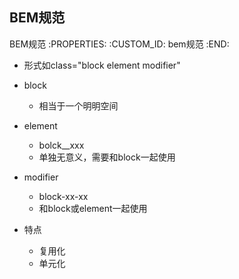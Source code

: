 BEM规范
---------------------------

BEM规范
   :PROPERTIES:
   :CUSTOM_ID: bem规范
   :END:

- 形式如class="block element modifier"
- block

  - 相当于一个明明空间

- element

  - bolck__xxx
  - 单独无意义，需要和block一起使用

- modifier

  - block-xx-xx
  - 和block或element一起使用

- 特点

  - 复用化
  - 单元化


